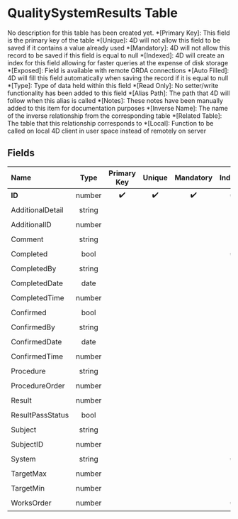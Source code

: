 ﻿# QualitySystemResults Table
No description for this table has been created yet.
*[Primary Key]: This field is the primary key of the table
*[Unique]: 4D will not allow this field to be saved if it contains a value already used
*[Mandatory]: 4D will not allow this record to be saved if this field is equal to null
*[Indexed]: 4D will create an index for this field allowing for faster queries at the expense of disk storage
*[Exposed]: Field is available with remote ORDA connections
*[Auto Filled]: 4D will fill this field automatically when saving the record if it is equal to null
*[Type]: Type of data held within this field
*[Read Only]: No setter/write functionality has been added to this field
*[Alias Path]: The path that 4D will follow when this alias is called
*[Notes]: These notes have been manually added to this item for documentation purposes
*[Inverse Name]: The name of the inverse relationship from the corresponding table
*[Related Table]: The table that this relationship corresponds to
*[Local]: Function to be called on local 4D client in user space instead of remotely on server
## Fields

|Name|Type|Primary Key|Unique|Mandatory|Indexed|Exposed|Auto Filled|Notes|
|:---|:---:|:---:|:---:|:---:|:---:|:---:|:---:|:---:|
|**ID**|number|✔️|✔️|✔️|✔️|✔️|✔️||
|AdditionalDetail|string|||||✔️|||
|AdditionalID|number|||||✔️|||
|Comment|string|||||✔️|||
|Completed|bool||||✔️|✔️|||
|CompletedBy|string|||||✔️|||
|CompletedDate|date|||||✔️|||
|CompletedTime|number|||||✔️|||
|Confirmed|bool|||||✔️|||
|ConfirmedBy|string|||||✔️|||
|ConfirmedDate|date|||||✔️|||
|ConfirmedTime|number|||||✔️|||
|Procedure|string|||||✔️|||
|ProcedureOrder|number|||||✔️|||
|Result|number|||||✔️|||
|ResultPassStatus|bool|||||✔️|||
|Subject|string|||||✔️|||
|SubjectID|number|||||✔️|||
|System|string||||✔️|✔️|||
|TargetMax|number|||||✔️|||
|TargetMin|number|||||✔️|||
|WorksOrder|number||||✔️|✔️|||